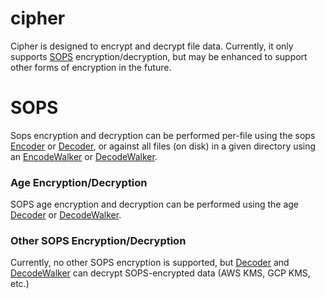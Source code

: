 # cipher

Cipher is designed to encrypt and decrypt file data. Currently, it only supports [SOPS](https://github.com/mozilla/sops)
encryption/decryption, but may be enhanced to support other forms of encryption in the future. 

# SOPS

Sops encryption and decryption can be performed per-file using the sops [Encoder](sops/encoder.go) or 
[Decoder](sops/decoder.go), or against all files (on disk) in a given directory using an
[EncodeWalker](sops/encode_walker.go) or [DecodeWalker](sops/decode_walker.go). 

### Age Encryption/Decryption

SOPS age encryption and decryption can be performed using the age [Decoder](sops/age/decoder.go) or 
[DecodeWalker](sops/age/decode_walker.go).

### Other SOPS Encryption/Decryption

Currently, no other SOPS encryption is supported, but [Decoder](sops/decoder.go) and [DecodeWalker](sops/decode_walker.go)
can decrypt SOPS-encrypted data (AWS KMS, GCP KMS, etc.)
